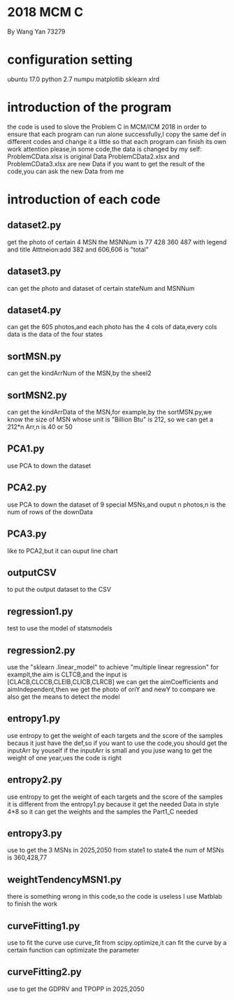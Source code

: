 # 2018 MCM C
  By Wang Yan
  73279


# configuration setting
ubuntu 17.0
python 2.7
numpu
matplotlib
sklearn
xlrd

# introduction of the program
the code is used to slove the Problem C in MCM/ICM 2018
in order to ensure that each program can run alone successfully,I copy the same def in different codes
and change it a little
so that each program can finish its own work
attention please,in some code,the data is changed by my self:
ProblemCData.xlsx is original Data
ProblemCData2.xlsx and ProblemCData3.xlsx are new Data
if you want to get the result of the code,you can ask the new Data from me

# introduction of each code

## dataset2.py
get the photo of certain 4 MSN
the MSNNum is 77 428 360 487
with legend and title
Atttneion:add 382 and 606,606 is "total"

## dataset3.py
can get the photo and dataset of certain stateNum and MSNNum

## dataset4.py
can get the 605 photos,and each photo has the 4 cols of data,every cols data is the data of the four states

## sortMSN.py
can get the kindArrNum of the MSN,by the sheel2

## sortMSN2.py
can get the kindArrData of the MSN,for example,by the sortMSN.py,we know the size of MSN whose unit is "Billion Btu" is 212,
so we can get a 212*n Arr,n is 40 or 50

## PCA1.py
use PCA to down the dataset

## PCA2.py
use PCA to down the dataset of 9 special MSNs,and ouput n photos,n is the num of rows of the downData

## PCA3.py
like to PCA2,but it can ouput line chart

## outputCSV
to put the output dataset to the CSV

## regression1.py
test to use the model of statsmodels

## regression2.py
use the "sklearn .linear_model" to achieve "multiple linear regression"
for examplt,the aim is CLTCB,and the input is [CLACB,CLCCB,CLEIB,CLICB,CLRCB]
we can get the aimCoefficients and aimIndependent,then we get the photo of oriY and newY to compare
we also get the means to detect the model

## entropy1.py
use entropy to get the weight of each targets and the score of the samples
becaus it just have the def,so if you want to use the code,you should get the inputArr by youself
if the inputArr is small and you juse wang to get the weight of one year,ues the code is right

## entropy2.py
use entropy to get the weight of each targets and the score of the samples
it is different from the entropy1.py because it get the needed Data in style 4*8
so it can get the weights and the samples the Part1_C needed

## entropy3.py
use to get the 3 MSNs in 2025,2050 from state1 to state4
the num of MSNs is 360,428,77

## weightTendencyMSN1.py
there is something wrong in this code,so the code is useless
I use Matblab to finish the work

## curveFitting1.py
use to fit the curve
use curve_fit from scipy.optimize,it can fit the curve by a certain function
can optimizate the parameter

## curveFitting2.py
use to get the GDPRV and TPOPP in 2025,2050
